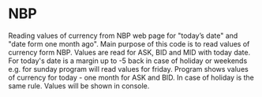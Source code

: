 # NBP
Reading values of currency from NBP web page for "today’s date" and "date form one month ago".
Main purpose of this code is to read values of currency form NBP.
Values are read for ASK, BID and MID with today date. For today's date is a margin up to -5 back in case of holiday or weekends e.g. for sunday program will read values for friday. Program shows values of currency for today - one month for ASK and BID. In case of holiday is the same rule. Values will be shown in console.
